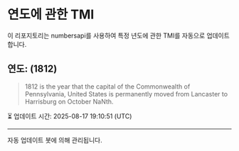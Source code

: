 
# 연도에 관한 TMI

이 리포지토리는 numbersapi를 사용하여 특정 년도에 관한 TMI를 자동으로 업데이트합니다.

## 연도: (1812)
> 1812 is the year that the capital of the Commonwealth of Pennsylvania, United States is permanently moved from Lancaster to Harrisburg on October NaNth.

⏳ 업데이트 시간: 2025-08-17 19:10:51 (UTC)

---
자동 업데이트 봇에 의해 관리됩니다.
